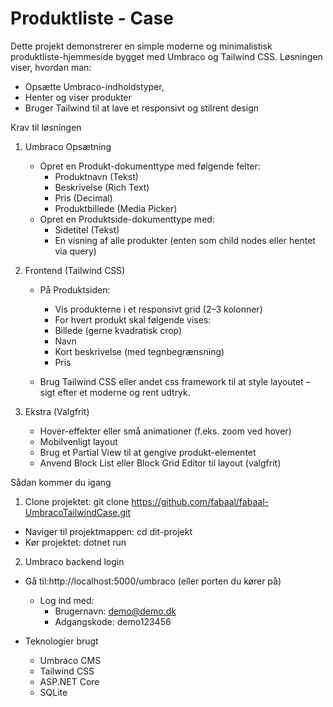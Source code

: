 # Produktliste - Case 

Dette projekt demonstrerer en simple moderne og minimalistisk produktliste-hjemmeside bygget med Umbraco og Tailwind CSS. Løsningen viser, hvordan man:

- Opsætte Umbraco-indholdstyper,
- Henter og viser produkter
- Bruger Tailwind til at lave et responsivt og stilrent design

Krav til løsningen 
1. Umbraco Opsætning
    - Opret en Produkt-dokumenttype med følgende felter:
        - Produktnavn (Tekst)
        - Beskrivelse (Rich Text)
        - Pris (Decimal)
        - Produktbillede (Media Picker)
    - Opret en Produktside-dokumenttype med:
        - Sidetitel (Tekst)
        - En visning af alle produkter (enten som child nodes eller hentet via query)

2. Frontend (Tailwind CSS)
    - På Produktsiden:
        - Vis produkterne i et responsivt grid (2–3 kolonner)
        - For hvert produkt skal følgende vises:
        - Billede (gerne kvadratisk crop)
        - Navn
        - Kort beskrivelse (med tegnbegrænsning)
        - Pris

    - Brug Tailwind CSS eller andet css framework til at style layoutet – sigt efter et moderne og rent
    udtryk.

3. Ekstra (Valgfrit)
    - Hover-effekter eller små animationer (f.eks. zoom ved hover)
    - Mobilvenligt layout
    - Brug et Partial View til at gengive produkt-elementet
    - Anvend Block List eller Block Grid Editor til layout (valgfrit)


Sådan kommer du igang 
 1. Clone projektet: 
    git clone https://github.com/fabaal/fabaal-UmbracoTailwindCase.git
   -  Naviger til projektmappen: 
        cd dit-projekt
   -  Kør projektet: 
        dotnet run

2. Umbraco backend login
- Gå til:http://localhost:5000/umbraco (eller porten du kører på)
    - Log ind med:
        - Brugernavn: demo@demo.dk
        - Adgangskode: demo123456


- Teknologier brugt
    - Umbraco CMS 
    - Tailwind CSS
    - ASP.NET Core
    - SQLite